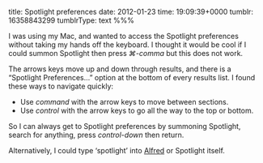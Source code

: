 title: Spotlight preferences
date: 2012-01-23
time: 19:09:39+0000
tumblr: 16358843299
tumblrType: text
%%%

I was using my Mac, and wanted to access the Spotlight preferences without taking my hands off the keyboard. I thought it would be cool if I could summon Spotlight then press *⌘-comma* but this does not work. 

The arrows keys move up and down through results, and there is a “Spotlight Preferences…” option at the bottom of every results list. I found these ways to navigate quickly:

 - Use *command* with the arrow keys to move between sections.
 - Use *control* with the arrow keys to go all the way to the top or bottom.

So I can always get to Spotlight preferences by summoning Spotlight, search for anything, press *control-down* then return. 

Alternatively, I could type ‘spotlight’ into [Alfred](http://www.alfredapp.com/) or Spotlight itself. 

